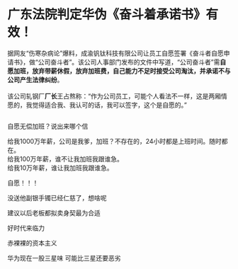 # 广东法院判定华伪《奋斗着承诺书》有效！


据网友“伤寒杂病论”爆料，成渝钒钛科技有限公司让员工自愿签署《奋斗者自愿申请书》，做“公司奋斗者”。该公司人事部门发布的文件中写道，“公司奋斗者”需<strong>自愿加班，放弃带薪休假，放弃加班费，自己能力不足时接受公司淘汰，并承诺不与公司产生法律纠纷</strong>。<br />
<br />
该公司轧钢厂<strong>厂长</strong>王占熬称：“作为公司员工，可能个人看法不一样，这是两厢情愿的，我觉得适合我、我认可的话，我可以签字，这个是自愿的。”

<img src="static/image/smiley/default/sweat.gif" smilieid="10" border="0" alt="" />

自愿无偿加班？说出来哪个信<img src="static/image/smiley/yct/010.gif" smilieid="41" border="0" alt="" />

给我1000万年薪，公司是我爹，加班？不存在的，24小时都是上班时间。随时都在。<br />
给我100万年薪，谁不让我加班我跟谁急。<br />
给我10万年薪，谁让我加班我跟谁急。<br />
<img src="static/image/smiley/default/victory.gif" smilieid="14" border="0" alt="" />

自愿！！！<img id="aimg_XyOMg" onclick="zoom(this, this.src, 0, 0, 0)" class="zoom" src="https://cdn.jsdelivr.net/gh/hishis/forum-master/public/images/patch.gif" onmouseover="img_onmouseoverfunc(this)" onload="thumbImg(this)" border="0" alt="" />

没送他副银手镯已经仁慈了，想啥呢

建议以后老板都拟卖身契最为合适

好时代来临力<img src="static/image/smiley/default/lol.gif" smilieid="12" border="0" alt="" /><img id="aimg_KLssZ" onclick="zoom(this, this.src, 0, 0, 0)" class="zoom" src="https://cdn.jsdelivr.net/gh/hishis/forum-master/public/images/patch.gif" onmouseover="img_onmouseoverfunc(this)" onload="thumbImg(this)" border="0" alt="" />

赤裸裸的资本主义

华为现在一股三星味 可能比三星还要恶劣
